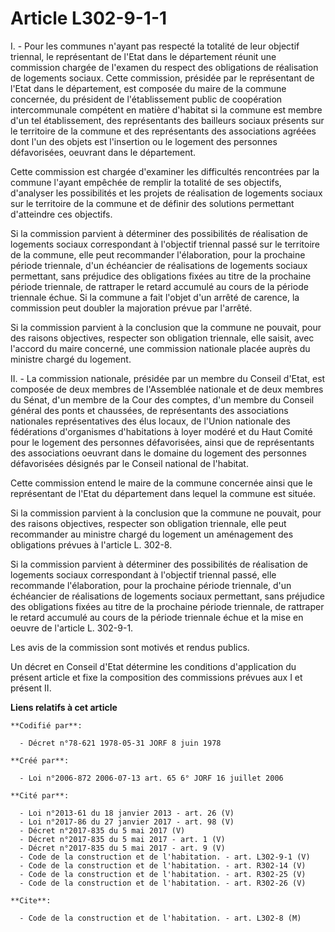 # Article L302-9-1-1

I. - Pour les communes n'ayant pas respecté la totalité de leur objectif triennal, le représentant de l'Etat dans le
département réunit une commission chargée de l'examen du respect des obligations de réalisation de logements sociaux. Cette
commission, présidée par le représentant de l'Etat dans le département, est composée du maire de la commune concernée, du
président de l'établissement public de coopération intercommunale compétent en matière d'habitat si la commune est membre
d'un tel établissement, des représentants des bailleurs sociaux présents sur le territoire de la commune et des représentants
des associations agréées dont l'un des objets est l'insertion ou le logement des personnes défavorisées, oeuvrant dans le
département.

Cette commission est chargée d'examiner les difficultés rencontrées par la commune l'ayant empêchée de remplir la totalité de
ses objectifs, d'analyser les possibilités et les projets de réalisation de logements sociaux sur le territoire de la commune
et de définir des solutions permettant d'atteindre ces objectifs.

Si la commission parvient à déterminer des possibilités de réalisation de logements sociaux correspondant à l'objectif
triennal passé sur le territoire de la commune, elle peut recommander l'élaboration, pour la prochaine période triennale,
d'un échéancier de réalisations de logements sociaux permettant, sans préjudice des obligations fixées au titre de la
prochaine période triennale, de rattraper le retard accumulé au cours de la période triennale échue. Si la commune a fait
l'objet d'un arrêté de carence, la commission peut doubler la majoration prévue par l'arrêté.

Si la commission parvient à la conclusion que la commune ne pouvait, pour des raisons objectives, respecter son obligation
triennale, elle saisit, avec l'accord du maire concerné, une commission nationale placée auprès du ministre chargé du
logement.

II. - La commission nationale, présidée par un membre du Conseil d'Etat, est composée de deux membres de l'Assemblée
nationale et de deux membres du Sénat, d'un membre de la Cour des comptes, d'un membre du Conseil général des ponts et
chaussées, de représentants des associations nationales représentatives des élus locaux, de l'Union nationale des fédérations
d'organismes d'habitations à loyer modéré et du Haut Comité pour le logement des personnes défavorisées, ainsi que de
représentants des associations oeuvrant dans le domaine du logement des personnes défavorisées désignés par le Conseil
national de l'habitat.

Cette commission entend le maire de la commune concernée ainsi que le représentant de l'Etat du département dans lequel la
commune est située.

Si la commission parvient à la conclusion que la commune ne pouvait, pour des raisons objectives, respecter son obligation
triennale, elle peut recommander au ministre chargé du logement un aménagement des obligations prévues à l'article L. 302-8.

Si la commission parvient à déterminer des possibilités de réalisation de logements sociaux correspondant à l'objectif
triennal passé, elle recommande l'élaboration, pour la prochaine période triennale, d'un échéancier de réalisations de
logements sociaux permettant, sans préjudice des obligations fixées au titre de la prochaine période triennale, de rattraper
le retard accumulé au cours de la période triennale échue et la mise en oeuvre de l'article L. 302-9-1.

Les avis de la commission sont motivés et rendus publics.

Un décret en Conseil d'Etat détermine les conditions d'application du présent article et fixe la composition des commissions
prévues aux I et présent II.

**Liens relatifs à cet article**

	**Codifié par**:

	  - Décret n°78-621 1978-05-31 JORF 8 juin 1978

	**Créé par**:

	  - Loi n°2006-872 2006-07-13 art. 65 6° JORF 16 juillet 2006

	**Cité par**:

	  - Loi n°2013-61 du 18 janvier 2013 - art. 26 (V)
	  - Loi n°2017-86 du 27 janvier 2017 - art. 98 (V)
	  - Décret n°2017-835 du 5 mai 2017 (V)
	  - Décret n°2017-835 du 5 mai 2017 - art. 1 (V)
	  - Décret n°2017-835 du 5 mai 2017 - art. 9 (V)
	  - Code de la construction et de l'habitation. - art. L302-9-1 (V)
	  - Code de la construction et de l'habitation. - art. R302-14 (V)
	  - Code de la construction et de l'habitation. - art. R302-25 (V)
	  - Code de la construction et de l'habitation. - art. R302-26 (V)

	**Cite**:

	  - Code de la construction et de l'habitation. - art. L302-8 (M)
